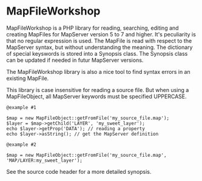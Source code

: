 # MapFileWorkshop

MapFileWorkshop is a PHP library for reading, searching, editing and creating MapFiles for MapServer version 5 to 7 and higher.
It's peculiarity is that no regular expression is used. The MapFile is read with respect to
the MapServer syntax, but without understanding the meaning. The dictionary of special keyswords
is stored into a Synopsis class. The Synopsis class can be updated if needed in futur MapServer versions. 

The MapFileWorkshop library is also a nice tool to find syntax errors in an existing MapFile.

This library is case insensitive for reading a source file.
But when using a MapFileObject, all MapServer keywords must be specified UPPERCASE.

```
@example #1

$map = new MapFileObject::getFromFile('my_source_file.map');
$layer = $map->getChild('LAYER', 'my_sweet_layer');
echo $layer->getProp('DATA'); // reading a property
echo $layer->asString(); // get the MapServer definition

@example #2

$map = new MapFileObject::getFromFile('my_source_file.map', 'MAP/LAYER:my_sweet_layer');
```

See the source code header for a more detailed synopsis.
 
